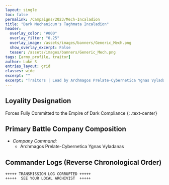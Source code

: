 ```yaml
---
layout: single
toc: false
permalink: /Campaigns/2023/Mech-Incaladion
title: "Dark Mechanicum's Taghmata Incaladion"
header:
  overlay_color: "#000"
  overlay_filter: "0.25"
  overlay_image: /assets/images/banners/Generic_Mech.png
  show_overlay_excerpt: False
  teaser: /assets/images/banners/Generic_Mech.png
tags: [army_profile, traitor]
author: Luke S
entries_layout: grid
classes: wide
excerpt: ""
excerpt: "Traitors | Lead by Archmagos Prelate-Cybernetica Ygnas Vyladanas"
---
```


## Loyality Designation
Forces Fully Committed to the Empire of Dark Compliance
{: .text-center}

## Primary Battle Company Composition
- *Company Command:* 
  - Archmagos Prelate-Cybernetica Ygnas Vyladanas

## Commander Logs (Reverse Chronological Order)

```
+++++ TRANSMISSION LOG CORRUPTED +++++
+++++  SEE YOUR LOCAL ARCHIVIST  +++++
```